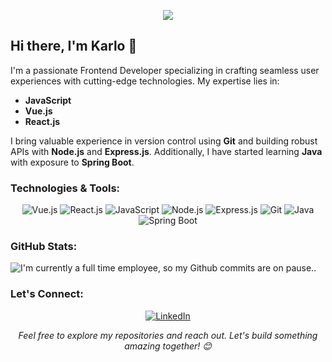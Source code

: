 <!-- Header -->
<p align="center">
  <img src="https://img.shields.io/badge/Frontend%20Developer-%230A0A0A.svg?&style=for-the-badge&logo=dev.to&logoColor=white" />
</p>

<!-- Introduction -->
## Hi there, I'm Karlo 👋

I'm a passionate Frontend Developer specializing in crafting seamless user experiences with cutting-edge technologies. My expertise lies in:

- **JavaScript**
- **Vue.js**
- **React.js**

I bring valuable experience in version control using **Git** and building robust APIs with **Node.js** and **Express.js**. Additionally, I have started learning **Java** with exposure to **Spring Boot**.

<!-- Technologies -->
### Technologies & Tools:

<p align="center">
  <img alt="Vue.js" src="https://img.shields.io/badge/Vue.js-%234FC08D.svg?&style=for-the-badge&logo=vue.js&logoColor=white" />
  <img alt="React.js" src="https://img.shields.io/badge/React.js-%2361DAFB.svg?&style=for-the-badge&logo=react&logoColor=white" />
  <img alt="JavaScript" src="https://img.shields.io/badge/JavaScript-%23F7DF1E.svg?&style=for-the-badge&logo=javascript&logoColor=black" />
  <img alt="Node.js" src="https://img.shields.io/badge/Node.js-%23339933.svg?&style=for-the-badge&logo=node.js&logoColor=white" />
  <img alt="Express.js" src="https://img.shields.io/badge/Express.js-%23000000.svg?&style=for-the-badge&logo=express&logoColor=white" />
  <img alt="Git" src="https://img.shields.io/badge/Git-%23F05032.svg?&style=for-the-badge&logo=git&logoColor=white" />
  <img alt="Java" src="https://img.shields.io/badge/Java-%23007396.svg?&style=for-the-badge&logo=java&logoColor=white" />
  <img alt="Spring Boot" src="https://img.shields.io/badge/Spring_Boot-%236DB33F.svg?&style=for-the-badge&logo=spring&logoColor=white" />
</p>

<!-- GitHub Stats -->
### GitHub Stats:

![I'm currently a full time employee, so my Github commits are on pause..](https://github-readme-stats.vercel.app/api?username=carlooxx&show_icons=true&theme=radical)


<!-- Connect with Me -->
### Let's Connect:

<p align="center">
  <a href="https://www.linkedin.com/in/karlo-braovac-a546b4204/" target="_blank">
    <img alt="LinkedIn" src="https://img.shields.io/badge/LinkedIn-%230077B5.svg?&style=for-the-badge&logo=linkedin&logoColor=white" />
  </a>
</p>

<!-- Footer -->
<p align="center">
  <em>Feel free to explore my repositories and reach out. Let's build something amazing together! 😊</em>
</p>
